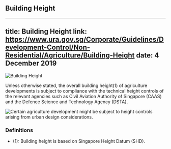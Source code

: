 
## Building Height
---
title: Building Height
link: https://www.ura.gov.sg/Corporate/Guidelines/Development-Control/Non-Residential/Agriculture/Building-Height
date: 4 December 2019
---

![Building Height](https://www.ura.gov.sg/-/media/Corporate/Guidelines/Development-control/Agriculture/Agriculture-Building-Height-2.jpg)

Unless otherwise stated, the overall building height(1) of agriculture developments is subject to compliance with the technical height controls of the relevant agencies such as Civil Aviation Authority of Singapore (CAAS) and the Defence Science and Technology Agency (DSTA).

![Certain agriculture development might be subject to height controls arising from urban design considerations.](https://www.ura.gov.sg/-/media/Corporate/Guidelines/Development-control/Plan-Lodgement/Lim-Chu-Kang-Height-Control-Plan.jpg)

### Definitions

- (1): Building height is based on Singapore Height Datum (SHD).
